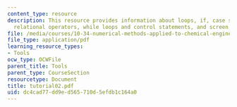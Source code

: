 ```yaml
---
content_type: resource
description: This resource provides information about loops, if, case structures and
  relational operators, while loops and control statements, and screen input/output.
file: /media/courses/10-34-numerical-methods-applied-to-chemical-engineering-fall-2005/dc4cad77dd9ed565710d5efdb1c164a0_tutorial02.pdf
file_type: application/pdf
learning_resource_types:
- Tools
ocw_type: OCWFile
parent_title: Tools
parent_type: CourseSection
resourcetype: Document
title: tutorial02.pdf
uid: dc4cad77-dd9e-d565-710d-5efdb1c164a0
---
```

